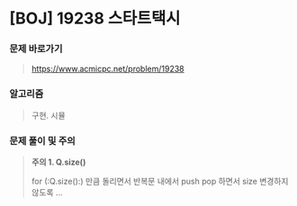 # [BOJ] 19238 스타트택시

### 문제 바로가기

>  https://www.acmicpc.net/problem/19238

### 알고리즘

> 구현. 시뮬
>

### 문제 풀이 및 주의

>**주의 1. Q.size()**
>
>for (:Q.size():) 만큼 돌리면서 반복문 내에서 push pop 하면서 size 변경하지 않도록 ...


